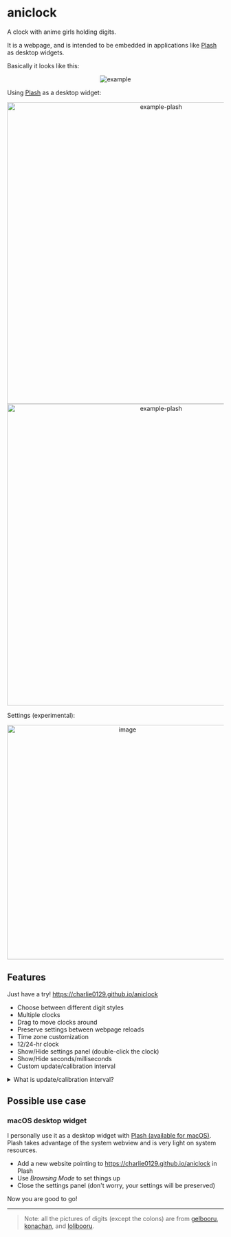 # aniclock

A clock with anime girls holding digits.

It is a webpage, and is intended to be embedded in applications like [Plash](https://github.com/sindresorhus/Plash) as desktop widgets.

Basically it looks like this:

<p align="center" style="image-rendering: pixelated;">
  <img src="https://user-images.githubusercontent.com/55270174/214122884-ba4666ba-205c-4436-b382-c49f7488e860.gif" alt="example" />
</p>

Using [Plash](https://github.com/sindresorhus/Plash) as a desktop widget:

<p align="center" style="image-rendering: pixelated;">
  <img width="700" src="https://user-images.githubusercontent.com/55270174/214243265-52f92215-6286-403c-828c-308ace9bee1a.jpg" alt="example-plash" />
  <img width="700" src="https://user-images.githubusercontent.com/55270174/214243334-50bd1fe6-a807-4e7d-8a20-00a45c8a3ac2.jpg" alt="example-plash" />
</p>

Settings (experimental):

<p align="center" style="image-rendering: pixelated;">
  <img width="544" alt="image" src="https://user-images.githubusercontent.com/55270174/214282618-1d11a6f2-b2a8-44a7-b8e5-ee77c92499a6.jpg">
</p>

## Features

Just have a try! https://charlie0129.github.io/aniclock

- Choose between different digit styles
- Multiple clocks
- Drag to move clocks around
- Preserve settings between webpage reloads
- Time zone customization
- 12/24-hr clock
- Show/Hide settings panel (double-click the clock)
- Show/Hide seconds/milliseconds
- Custom update/calibration interval

<details>
<summary>What is update/calibration interval?</summary>

- _Update_: update the digits on screen, i.e. let the anime girls show current time.
- _Update interval_: how often an _update_ happens. The default 1000ms is sufficient if you don't have milliseconds shown.
- _Calibration_: make a certain _update_ as close to the beginning of each second as possible to improve perceived accuracy (only useful when milliseconds is hidden). Why do this? Let's take a example. We assume the digits are actually updated at `09:41:00.863`, but you can only see `09:41:00` and you will probably assume it is exactly `09:41:00.000`. See? That not correct. There is a 863ms difference. But if we update the digits as close to the beginning of each second as possible (e.g. `09:41:00.023`), well, that's much more close to what you see (`09:41:00`).
- _Calibration interval_: how often a _calibration_ happens. Since the actual _update interval_ is not always the same due to JavaScript nature, so the moment when an _update_ happens will slowly drift away from the beginning of each second. So we need regular _calibration_.
</details>

## Possible use case

### macOS desktop widget

I personally use it as a desktop widget with [Plash (available for macOS)](https://github.com/sindresorhus/Plash). Plash takes advantage of the system webview and is very light on system resources.

- Add a new website pointing to https://charlie0129.github.io/aniclock in Plash
- Use _Browsing Mode_ to set things up
- Close the settings panel (don't worry, your settings will be preserved)

Now you are good to go!

---

> Note: all the pictures of digits (except the colons) are from [gelbooru](https://gelbooru.com), [konachan](https://konachan.com), and [lolibooru](https://lolibooru.moe).
